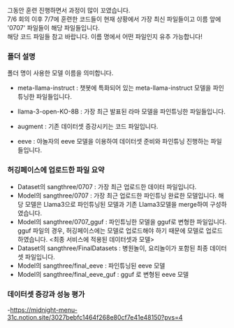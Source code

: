 

그동안 훈련 진행하면서 과정이 많이 꼬였습니다. </br>
7/6 회의 이후 7/7에 훈련한 코드들이 현재 상황에서 가장 최신 파일들이고 이름 앞에 '0707' 파일들이 해당 파일들입니다. </br>
해당 코드 파일들 참고 바랍니다. 이름 명에서 어떤 파일인지 유추 가능합니다!
</br>
### 폴더 설명
폴더 명이 사용한 모델 이름을 의미합니다.
- meta-llama-instruct : 챗봇에 특화되어 있는 meta-llama-instruct 모델을 파인튜닝한 파일들입니다.
  
- llama-3-open-KO-8B : 가장 최근 발표된 라마 모델을 파인튜닝한 파일들입니다.
- augment : 기존 데이터셋 증강시키는 코드 파일입니다.
- eeve : 야놀자의 eeve 모델을 이용하여 데이터셋 준비와 파인튜닝 진행하는 파일들입니다.

  
### 허깅페이스에 업로드한 파일 요약
- Dataset의 sangthree/0707 : 가장 최근 업로드한 데이터 파일입니다.
- Model의 sangthree/0707 : 가장 최근 업로드한 파인튜닝 완료한 모델입니다. 해당 모델은 Llama3으로 파인튜닝된 모델과 기존 Llama3모델을 merge하여 구성하였습니다.
- Model의 sangthree/0707_gguf : 파인튜닝한 모델을 gguf로 변형한 파일입니다. gguf 파일의 경우, 허깅페이스에는 모델로 업로드해야 하기 때문에 모델로 업로드 하였습니다.
  <최종 서비스에 적용된 데이터셋과 모델>
- Dataset의 sangthree/FinalDatasets : 병원놀이, 요리놀이가 포함된 최종 데이터셋 파일입니다.
- Model의 sangthree/final_eeve : 파인튜닝된 eeve 모델
- Model의 sangthree/final_eeve_guf : gguf 로 변형된 eeve 모델


### 데이터셋 증강과 성능 평가
-https://midnight-menu-31c.notion.site/3027bebfc1464f268e80cf7e41e48150?pvs=4
